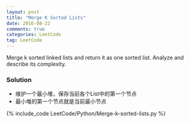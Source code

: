 ```yaml
---
layout: post
title: "Merge K Sorted Lists"
date: 2016-08-22
comments: true
categories: LeetCode
tag: LeetCode
---
```



Merge k sorted linked lists and return it as one sorted list. Analyze and describe its complexity.

<!--more-->
### Solution
* 维护一个最小堆，保存当前各个List中的第一个节点
* 最小堆的第一个节点就是当前最小节点

{% include_code LeetCode/Python/Merge-k-sorted-lists.py %}
